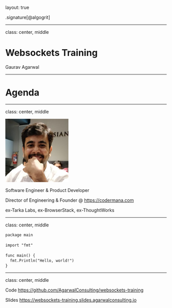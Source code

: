 layout: true

.signature[@algogrit]

---

class: center, middle

# Websockets Training

Gaurav Agarwal

---

# Agenda

---

class: center, middle

![Me](assets/images/me.png)

Software Engineer & Product Developer

Director of Engineering & Founder @ https://codermana.com

ex-Tarka Labs, ex-BrowserStack, ex-ThoughtWorks

---
class: center, middle

```golang
package main

import "fmt"

func main() {
  fmt.Println("Hello, world!")
}
```

---

class: center, middle

Code
https://github.com/AgarwalConsulting/websockets-training

Slides
https://websockets-training.slides.agarwalconsulting.io
